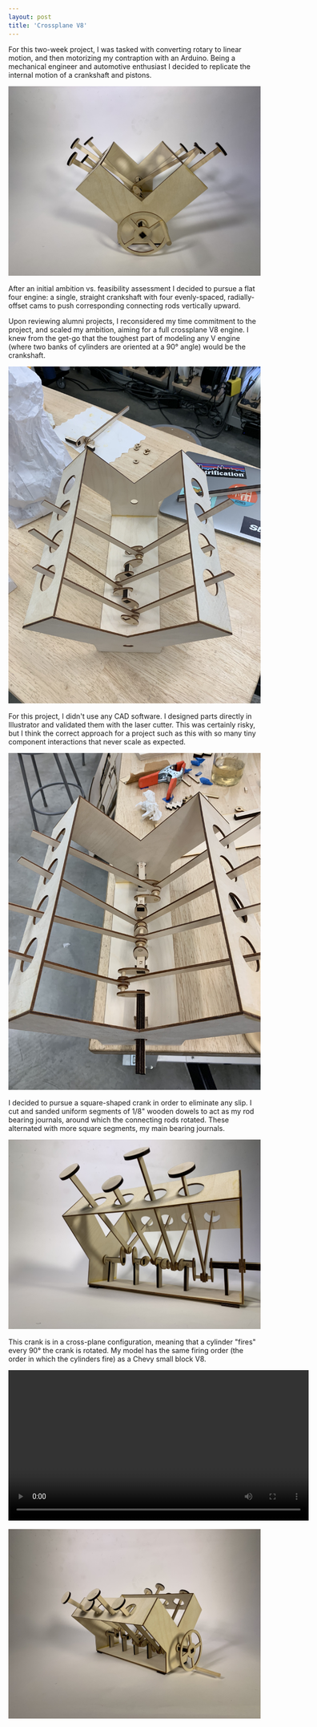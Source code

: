 ```yaml
---
layout: post
title: 'Crossplane V8'
---
```


For this two-week project, I was tasked with converting rotary to linear motion, and then 
motorizing my contraption with an Arduino. Being a mechanical engineer and automotive enthusiast 
I decided to replicate the internal motion of a crankshaft and pistons.

![crank closeup](media/proj-3/front.jpeg)

After an initial ambition vs. feasibility assessment I decided to pursue a flat four engine: 
a single, straight crankshaft with four evenly-spaced, radially-offset cams to push corresponding connecting rods 
vertically upward.

Upon reviewing alumni projects, I reconsidered my time commitment to the project, and scaled my ambition, aiming for a full crossplane 
V8 engine. I knew from the get-go that the toughest part of modeling any V engine (where two banks of cylinders 
are oriented at a 90° angle) would be the crankshaft.

![halfcrank](media/proj-3/halfcrank.jpeg)

For this project, I didn't use any CAD software. I designed parts directly in Illustrator and validated them with the laser cutter. 
This was certainly risky, but I think the correct approach for a project such as this with 
so many tiny component interactions that never scale as expected.

![halfcrank](media/proj-3/fullcrank.jpeg)

I decided to pursue a square-shaped crank in order to eliminate any slip. I cut and sanded uniform 
segments of 1/8" wooden dowels to act as my rod bearing journals, around which the connecting rods 
rotated. These alternated with more square segments, my main bearing journals.

![crankporn](media/proj-3/crank.jpeg)

This crank is in a cross-plane configuration, meaning that a cylinder "fires" every 90° the crank 
is rotated. My model has the same firing order (the order in which the cylinders fire) as a Chevy small block V8.

<video width="600" controls>
  <source src="media/proj-3/rotation.mp4" type="video/mp4">
  <p>Your browser doesn't support HTML5 video. Here is
     a <a href="https://youtu.be/Z09ctN7BRMc">link to the video</a> instead.</p>
</video>


![finally](media/proj-3/hero.jpeg)
